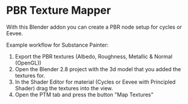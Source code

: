 # PBR Texture Mapper

With this Blender addon you can create a PBR node setup for cycles or Eevee.

Example workflow for Substance Painter:

1. Export the PBR textures (Albedo, Roughness, Metallic & Normal (OpenGL))
2. Open the Blender 2.8 project with the 3d model that you added the textures for. 
3. In the Shader Editor for material (Cycles or Eevee with Principled Shader) drag the textures into the view.
4. Open the PTM tab and press the button "Map Textures"
